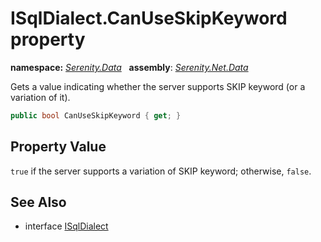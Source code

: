 # ISqlDialect.CanUseSkipKeyword property
**namespace:** *[Serenity.Data](../../README.md#serenity.data-namespace)*   **assembly**: *[Serenity.Net.Data](../../README.md)*

Gets a value indicating whether the server supports SKIP keyword (or a variation of it).

```csharp
public bool CanUseSkipKeyword { get; }
```

## Property Value

`true` if the server supports a variation of SKIP keyword; otherwise, `false`.

## See Also

* interface [ISqlDialect](../ISqlDialect.md)
